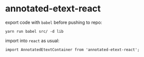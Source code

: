 # annotated-etext-react
export code with `babel` before pushing to repo:

```yarn run babel src/ -d lib```

import into `react` as usual:

```import AnnotatedEtextContainer from 'annotated-etext-react';```
